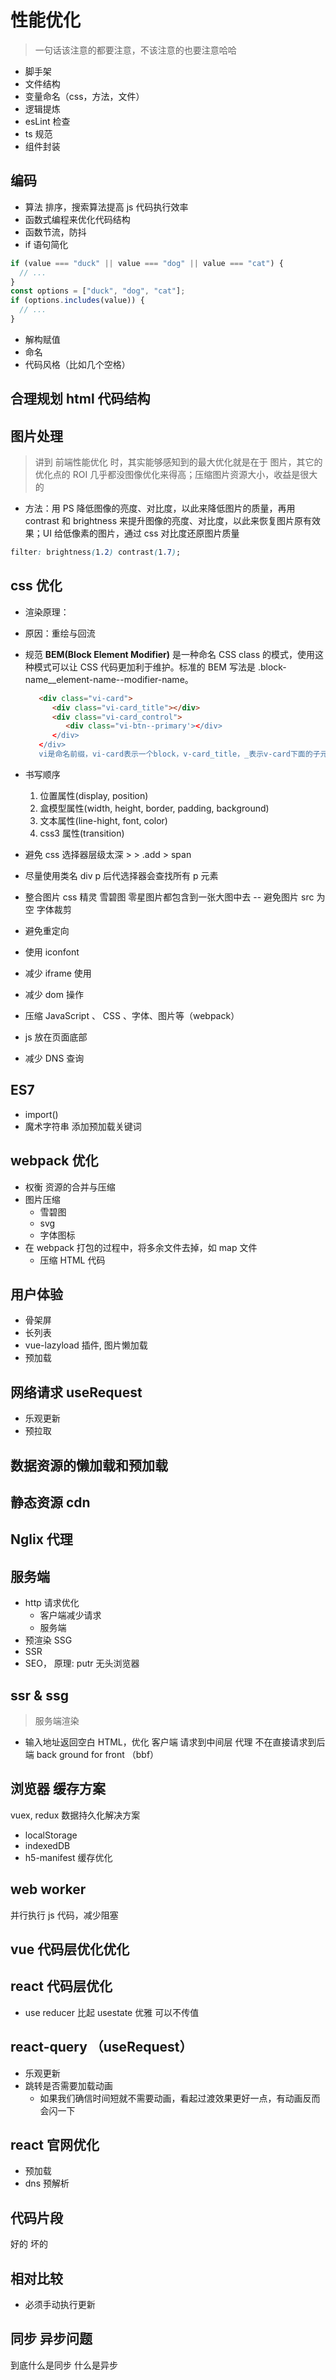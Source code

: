 # 性能优化

> 一句话该注意的都要注意，不该注意的也要注意哈哈

- 脚手架
- 文件结构
- 变量命名（css，方法，文件）
- 逻辑提炼
- esLint 检查
- ts 规范
- 组件封装

## 编码

- 算法 排序，搜索算法提高 js 代码执行效率
- 函数式编程来优化代码结构
- 函数节流，防抖
- if 语句简化

```js
if (value === "duck" || value === "dog" || value === "cat") {
  // ...
}
const options = ["duck", "dog", "cat"];
if (options.includes(value)) {
  // ...
}
```

- 解构赋值
- 命名
- 代码风格（比如几个空格）

## 合理规划 html 代码结构

## 图片处理

> 讲到 前端性能优化 时，其实能够感知到的最大优化就是在于 图片，其它的优化点的 ROI 几乎都没图像优化来得高；压缩图片资源大小，收益是很大的

- 方法：用 PS 降低图像的亮度、对比度，以此来降低图片的质量，再用 contrast 和 brightness 来提升图像的亮度、对比度，以此来恢复图片原有效果；UI 给低像素的图片，通过 css 对比度还原图片质量

```css
filter: brightness(1.2) contrast(1.7);
```

## css 优化

- 渲染原理：
- 原因：重绘与回流
- 规范
  **BEM(Block Element Modifier)** 是一种命名 CSS class 的模式，使用这种模式可以让 CSS 代码更加利于维护。标准的 BEM 写法是 .block-name\_\_element-name--modifier-name。

  ```html
     <div class="vi-card">
        <div class="vi-card_title"></div>
        <div class="vi-card_control">
           <div class="vi-btn--primary'></div>
        </div>
     </div>
     vi是命名前缀，vi-card表示一个block，v-card_title，_表示v-card下面的子元素title,--表示修饰符，表示状态 vi-btn--primary表示是普通按钮
  ```

- 书写顺序

  1.  位置属性(display, position)
  2.  盒模型属性(width, height, border, padding, background)
  3.  文本属性(line-hight, font, color)
  4.  css3 属性(transition)

- 避免 css 选择器层级太深 > > .add > span
- 尽量使用类名 div p 后代选择器会查找所有 p 元素
- 整合图片 css 精灵 雪碧图 零星图片都包含到一张大图中去 -- 避免图片 src 为空 字体裁剪
- 避免重定向
- 使用 iconfont
- 减少 iframe 使用
- 减少 dom 操作
- 压缩 JavaScript 、 CSS 、字体、图片等（webpack）
- js 放在页面底部
- 减少 DNS 查询

## ES7

- import()
- 魔术字符串 添加预加载关键词

## webpack 优化

- 权衡 资源的合并与压缩
- 图片压缩
  - 雪碧图
  - svg
  - 字体图标
- 在 webpack 打包的过程中，将多余文件去掉，如 map 文件
  - 压缩 HTML 代码

## 用户体验

- 骨架屏
- 长列表
- vue-lazyload 插件, 图片懒加载
- 预加载

## 网络请求 useRequest

- 乐观更新
- 预拉取

## 数据资源的懒加载和预加载

## 静态资源 cdn

## Nglix 代理

## 服务端

- http 请求优化
  - 客户端减少请求
  - 服务端
- 预渲染 SSG
- SSR
- SEO， 原理: putr 无头浏览器

## ssr & ssg

> 服务端渲染

- 输入地址返回空白 HTML，优化 客户端 请求到中间层 代理 不在直接请求到后端 back ground for front （bbf）

## 浏览器 缓存方案

vuex, redux 数据持久化解决方案

- localStorage
- indexedDB
- h5-manifest 缓存优化

## web worker

并行执行 js 代码，减少阻塞

## vue 代码层优化优化

## react 代码层优化

- use reducer 比起 usestate 优雅 可以不传值

## react-query （useRequest）

- 乐观更新
- 跳转是否需要加载动画
  - 如果我们确信时间短就不需要动画，看起过渡效果更好一点，有动画反而会闪一下

## react 官网优化

- 预加载
- dns 预解析

## 代码片段

好的 坏的

## 相对比较

- 必须手动执行更新

## 同步 异步问题

到底什么是同步 什么是异步
